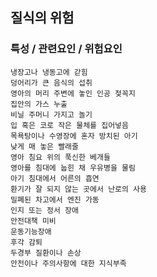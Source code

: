 ## 질식의 위험



### 특성 / 관련요인 / 위험요인

>   

    냉장고나 냉동고에 갇힘
    덩어리가 큰 음식의 섭취
    영아의 머리 주변에 놓인 인공 젖꼭지
    집안의 가스 누출
    비닐 주머니 가지고 놀기
    입 혹은 코로 작은 물체를 집어넣음
    목욕탕이나 수영장에 혼자 방치된 아기
    낮게 매 놓은 빨래줄
    영아 침요 위의 푹신한 베개들
    영아를 침대에 눕힌 채 우유병을 물림
    아기 침대에서 어른의 흡연
    환기가 잘 되지 않는 곳에서 난로의 사용
    밀폐된 차고에서 엔진 가동
    인지 또는 정서 장애
    안전대책 미비
    운동기능장애
    후각 감퇴
    두경부 질환이나 손상
    안전이나 주의사항에 대한 지식부족
